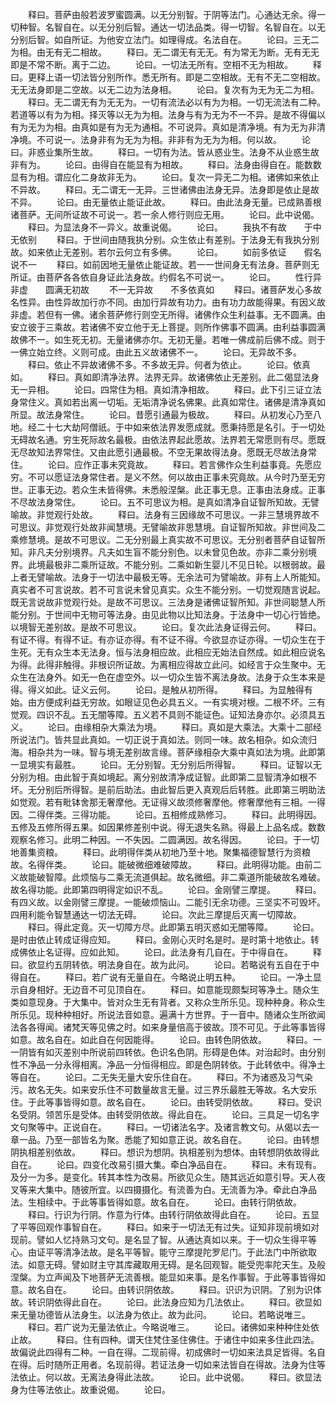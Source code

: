 <!-- { "loadSidebar": true } -->
　　释曰。菩萨由般若波罗蜜圆满。以无分别智。于阴等法门。心通达无余。得一切种智。名智自在。以无分别后智。通达一切法品类。得一切智。名智自在。以无分别后智。如自所证。为他安立法门。如理得成。名法自在。
　　论曰。三无二为相。由无有无二相故。
　　释曰。无二谓无有无无。有为常无为断。无有无无即是不常不断。离于二边。
　　论曰。一切法无所有。空相不无为相故。
　　释曰。更释上语一切法皆分别所作。悉无所有。即是二空相故。无有不无二空相故。无无法身即是二空故。以无二边为法身相。
　　论曰。复次有为无为无二为相。
　　释曰。无二谓无有为无无为。一切有流法必以有为为相。一切无流法有二种。若道等以有为为相。择灭等以无为为相。法身与有为无为不一不异。是故不得偏以有为无为为相。由真如是有为无为通相。不可说异。真如是清净境。有为无为非清净境。不可说一。法身非有为无为为相。非非有为无为为相。何以故。
　　论曰。非惑业集所生故。
　　释曰。一切有为法。皆从惑业生。法身不从业惑生故非有为。
　　论曰。由得自在能显有为相故。
　　释曰。法身由得自在。能数数显有为相。谓应化二身故非无为。
　　论曰。复次一异无二为相。诸佛如来依止不异故。
　　释曰。无二谓无一无异。三世诸佛由法身无异。法身即是依止是故不异。
　　论曰。由无量依止能证此故。
　　释曰。由此法身无量。已成熟善根诸菩萨。无间所证故不可说一。若一余人修行则应无用。
　　论曰。此中说偈。
　　释曰。为显法身不一异义。故重说偈。
　　论曰。
　　我执不有故　　于中无依别
　　释曰。于世间由随我执分别。众生依止有差别。于法身无有我执分别故。如来依止无差别。若尔云何立有多佛。
　　论曰。
　　如前多依证　　假名说不一
　　释曰。如前因地无量依止能证故。若一一世间身无有法身。菩萨则无所证。由菩萨各各依自身证此法身故。约假名不可说一。
　　论曰。
　　性行异非虚　　圆满无初故
　　不一无异故　　不多依真如
　　释曰。诸菩萨发心多故名性异。由性异故加行亦不同。由加行异故有功力。由有功力故能得果。有因义故非虚。若但有一佛。诸余菩萨修行则空无所得。诸佛作众生利益事。无不圆满。由安立彼于三乘故。若诸佛不安立他于无上菩提。则所作佛事不圆满。由利益事圆满故佛不一。如生死无初。无量诸佛亦尔。无初无量。若唯一佛成前后佛不成。则于一佛立始立终。义则可成。由此五义故诸佛不一。
　　论曰。无异故不多。
　　释曰。依止不异故诸佛不多。不多故无异。何者为依止。
　　论曰。依真如。
　　释曰。真如即清净法界。法界无异。故诸佛依止无差别。此二偈显法身无一异相。
　　论曰。四常住为相。真如清净相故。
　　释曰。此下引三证立法身常住义。真如若出离一切垢。无垢清净说名佛果。此真如常住。诸佛是清净真如所显。故法身常住。
　　论曰。昔愿引通最为极故。
　　释曰。从初发心乃至八地。经二十七大劫阿僧祇。于中如来依法界发愿成就。愿秉持愿是名引。于一切处无碍故名通。穷生死际故名最极。由依法界起此愿故。法界若无常愿则有尽。愿既无尽故知法界常住。又由此愿引通最极。不空无果故得法身。愿既无尽故法身常住。
　　论曰。应作正事未究竟故。
　　释曰。若言佛作众生利益事竟。先愿应穷。不可以愿证法身常住者。是义不然。何以故由正事未究竟故。从今时乃至无穷世。正事无边。若众生未皆得佛。未悉般涅槃。此正事无息。正事由法身成。正事不尽故法身常住。
　　论曰。五不可思议为相。是真如清净自证智所知故。无譬喻故。非觉观行处故。
　　释曰。法身有三因缘故不可思议。一非三慧境界故不可思议。非觉观行处故非闻慧境。无譬喻故非思慧境。自证智所知故。非世间及二乘修慧境。是故不可思议。二无分别最上真实故不可思议。无分别者菩萨自证智所知。非凡夫分别境界。凡夫如生盲不能分别色。以未曾见色故。亦非二乘分别境界。此境最极非二乘所证故。不能分别。二乘如新生婴儿不见日轮。以根弱故。最上者无譬喻故。法身于一切法中最极无等。无余法可为譬喻故。非有上人所能知。真实者不可言说故。若不可言说未曾见真实。众生不能分别。一切觉观随言说起。既无言说故非觉观行处。是故不可思议。三法身是诸佛证智所知。非世间聪慧人所能分别。于世间中无物可等法身。由见此物以比知法身。于法身中一切心行皆绝。以境智无差别故。是故不可思议。
　　论曰。复次此法身证得云何。
　　释曰。有证不得。有得不证。有亦证亦得。有不证不得。今欲显亦证亦得。一切众生在于生死。无有众生本无法身。恒与法身相应故。此相应无始法自然成。如此相应说名为得。此得非触得。非根识所证故。为离相应得故立此问。如经言于众生聚中。无众生在法身外。如无一色在虚空外。以一切众生皆不离法身故。法身于众生本来是得。得义如此。证义云何。
　　论曰。是触从初所得。
　　释曰。为显触得有始。由方便成利益无穷故。如眼证见色必具五义。一有实境对根。二根不坏。三有觉观。四识不乱。五无闇等障。五义若不具则不能证色。证知法身亦尔。必须具五义。
　　论曰。由缘相杂大乘法为境。
　　释曰。真如是大乘法。大乘十二部经所说法门。皆共显此真如。一切正说于真如法。则同一味。故名相杂。如众流归海。相杂共为一味。智与境无差别故言缘。菩萨缘相杂大乘中真如法为境。此即第一显境实有最胜。
　　论曰。无分别智。无分别后所得智。
　　释曰。证智以无分别为相。由此智于真如境起。离分别故清净成证智。此即第二显智清净如根不坏。无分别后所得智。是前后助法。由此智后更入真观后后转胜。此即第三明助法如觉观。若有毗钵舍那无奢摩他。无证得义故须修奢摩他。修奢摩他有三相。一得因。二得伴类。三得功能。
　　论曰。五相修成熟修习。
　　释曰。此明得因。五修及五修所得五果。如因果修差别中说。得无退失名熟。得最上上品名成。数数观察名修习。此明二种因。一不失因。二圆满因。故名得因。
　　论曰。于一切地善集资粮。
　　释曰。此明得伴类从初地乃至十地。聚集福德智慧行为资粮故。名得伴类。
　　论曰。能破微细难破障故。
　　释曰。此明得功能。由前二义故能破智障。此烦恼与二乘无流道俱起。故名微细。非二乘道所能破故名难破。故名得功能。此即第四明得定如识不乱。
　　论曰。金刚譬三摩提。
　　释曰。有四义故。以金刚譬三摩提。一能破烦恼山。二能引无余功德。三坚实不可毁坏。四用利能令智慧通达一切法无碍。
　　论曰。次此三摩提后灭离一切障故。
　　释曰。得此定竟。灭一切障方尽。此即第五明灭惑如无闇等障。
　　论曰。是时由依止转成证得应知。
　　释曰。金刚心灭时名是时。是时第十地依止。转成佛依止名证得。应如此知。
　　论曰。此法身有几自在。于中得自在。
　　释曰。欲显约五阴转依。明法身自在。故为此问。
　　论曰。若略说有五自在于中得自在。
　　释曰。若广说有无量自在。今略说止明五种。
　　论曰。一净土显示自身相好。无边音不可见顶自在。
　　释曰。如意能现颇梨珂等净土。随众生类如意现身。于大集中。皆对众生无有背者。又称众生所乐见。现种种身。称众生所乐见。现种种相好。所说法音如意。遍满十方世界。于一音中。随诸众生所欲闻法各各得闻。诸梵天等见佛之时。如来身量倍高于彼故。顶不可见。于此等事皆得如意。故名自在。如此自在何因能得。
　　论曰。由转色阴依故。
　　释曰。一一阴皆有如灭差别中所说前四转依。色识名色阴。形碍是色体。对治起时。由分别性不净品一分永得相离。净品一分恒得相应。即是色阴转依。于此转依中。得净土等自在。
　　论曰。二无失无量大安乐住自在。
　　释曰。不为诸惑及习气染污。故名无失。如来安乐住不可数量故言无量。过三界乐最胜无等故。名大安乐住。于此等事皆得如意。故名自在。
　　论曰。由转受阴依故。
　　释曰。受识名受阴。领苦乐是受体。由转受阴依故。得此自在。
　　论曰。三具足一切名字文句聚等中。正说自在。
　　释曰。一切诸法名字。及诸言教文句。从偈以去一章一品。乃至一部皆名为聚。悉能了知如意正说。故名自在。
　　论曰。由转想阴执相差别依故。
　　释曰。想识为想阴。执相差别为想体。由转想阴依故得此自在。
　　论曰。四变化改易引摄大集。牵白净品自在。
　　释曰。未有现有。及分一为多。是变化。转其本性为改易。所欲见众生。随其远近如意引导。天人夜叉等来大集中。随彼所宜。以四摄摄化。有流善为白。无流善为净。牵此白净品法。生相续中。于此等事皆得如意。故名自在。
　　论曰。由转行阴依故。
　　释曰。行识为行阴。作意为行体。由转行阴依故得此自在。
　　论曰。五显了平等回观作事智自在。
　　释曰。如来于一切法无有过失。证知非现前境如对现前。譬如人忆持熟习文句。是名显了智。从通达真如以来。于一切众生得平等心。由证平等清净法故。是名平等智。能守三摩提陀罗尼门。于此法门中所欲取法。如意无碍。譬如财主守其库藏取用无碍。是名回观智。能受兜率陀天生。及般涅槃。为立声闻及下地菩萨无流善根。能显如来事。是名作事智。于此等事皆得如意。故名自在。
　　论曰。由转识阴依故。
　　释曰。识识为识阴。了别为识体故。转识阴依得此自在。
　　论曰。此法身应知为几法依止。
　　释曰。欲显如来无量功德皆从法身生。以法身为依止。故为此问。
　　论曰。若略说唯三。
　　释曰。若广说为无量法依止。今略说唯三。
　　论曰。诸佛如来种种住处依止故。
　　释曰。住有四种。谓天住梵住圣住佛住。于诸住中如来多住此四法。故偏说此四得有二种。一自在得。二现前得。初成佛时一切如来法具足皆得。名自在得。后时随所正用者。名现前得。若证法身一切如来法皆自在得故。法身为住等法依止。何以故。无离法身得此法故。
　　论曰。此中说偈。
　　释曰。欲显法身为住等法依止。故重说偈。
　　论曰。
